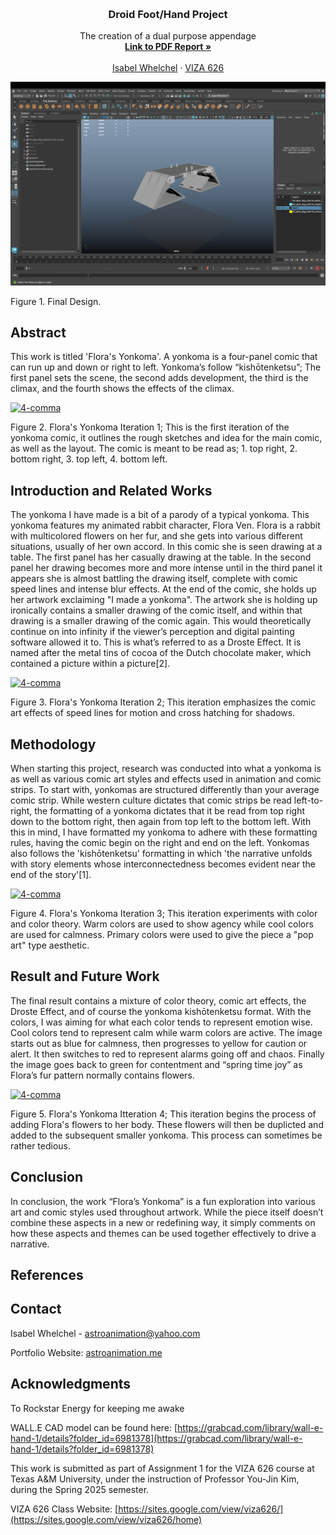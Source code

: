 <!-- Improved compatibility of back to top link: See: https://github.com/othneildrew/Best-README-Template/pull/73 -->
<a id="readme-top"></a>

<!-- PROJECT SHIELDS -->
<!--
*** I'm using markdown "reference style" links for readability.
*** Reference links are enclosed in brackets [ ] instead of parentheses ( ).
*** See the bottom of this document for the declaration of the reference variables
*** for contributors-url, forks-url, etc. This is an optional, concise syntax you may use.
*** https://www.markdownguide.org/basic-syntax/#reference-style-links
-->




<!-- PROJECT LOGO -->
<br />
<div align="center">
  </a>

  <h3 align="center">Droid Foot/Hand Project</h3>

  <p align="center">
    The creation of a dual purpose appendage
    <br />
    <a href="https://drive.google.com/file/d/1RCADC8EzU-FhASNdfd4ynTviInf4qRTo/view?usp=share_link"><strong>Link to PDF Report »</strong></a>
    <br />
    <br />
    <a href="https://astroanimation.me">Isabel Whelchel</a>
    &middot;
    <a href="https://sites.google.com/view/viza626/home">VIZA 626</a>
  </p>
</div>

[![4-comma][images-fig1]](https://astroanimation.me)

Figure 1. Final Design.

<!-- Abstract -->
## Abstract
This work is titled 'Flora's Yonkoma'. A yonkoma is a four-panel comic that can run up and down or right to left. Yonkoma’s follow “kishōtenketsu”; The first panel sets the scene, the second adds development, the third is the climax, and the fourth shows the effects of the climax.

[![4-comma][images-fig2]](https://astroanimation.me)

Figure 2. Flora's Yonkoma Iteration 1; This is the first iteration of the yonkoma comic, it outlines the rough sketches and idea for the main comic, as well as the layout. The comic is meant to be read as; 1. top right, 2. bottom right, 3. top left, 4. bottom left. 

<!-- Introduction and Related Works -->
## Introduction and Related Works

The yonkoma I have made is a bit of a parody of a typical yonkoma. This yonkoma features my animated rabbit character, Flora Ven. Flora is a rabbit with multicolored flowers on her fur, and she gets into various different situations, usually of her own accord. In this comic she is seen drawing at a table. The first panel has her casually drawing at the table. In the second panel her drawing becomes more and more intense until in the third panel it appears she is almost battling the drawing itself, complete with comic speed lines and intense blur effects. At the end of the comic, she holds up her artwork exclaiming "I made a yonkoma". The artwork she is holding up ironically contains a smaller drawing of the comic itself, and within that drawing is a smaller drawing of the comic again. This would theoretically continue on into infinity if the viewer’s perception and digital painting software allowed it to. This is what’s referred to as a Droste Effect. It is named after the metal tins of cocoa of the Dutch chocolate maker, which contained a picture within a picture[2].

[![4-comma][images-fig3]](https://astroanimation.me)

Figure 3. Flora's Yonkoma Iteration 2; This iteration emphasizes the comic art effects of speed lines for motion and cross hatching for shadows.

## Methodology

When starting this project, research was conducted into what a yonkoma is as well as various comic art styles and effects used in animation and comic strips. To start with, yonkomas are structured differently than your average comic strip. While western culture dictates that comic strips be read left-to-right, the formatting of a yonkoma dictates that it be read from top right down to the bottom right, then again from top left to the bottom left. With this in mind, I have formatted my yonkoma to adhere with these formatting rules, having the comic begin on the right and end on the left. Yonkomas also follows the 'kishōtenketsu' formatting in which 'the narrative unfolds with story elements whose interconnectedness becomes evident near the end of the story'[1].

[![4-comma][images-fig4]](https://astroanimation.me)

Figure 4. Flora's Yonkoma Iteration 3; This iteration experiments with color and color theory. Warm colors are used to show agency while cool colors are used for calmness. Primary colors were used to give the piece a "pop art" type aesthetic.

## Result and Future Work
The final result contains a mixture of color theory, comic art effects, the Droste Effect, and of course the yonkoma kishōtenketsu format. With the colors, I was aiming for what each color tends to represent emotion wise. Cool colors tend to represent calm while warm colors are active. The image starts out as blue for calmness, then progresses to yellow for caution or alert. It then switches to red to represent alarms going off and chaos. Finally the image goes back to green for contentment and “spring time joy” as Flora’s fur pattern normally contains flowers.

[![4-comma][images-fig5]](https://astroanimation.me)

Figure 5. Flora's Yonkoma Itteration 4; This iteration begins the process of adding Flora's flowers to her body. These flowers will then be duplicted and added to the subsequent smaller yonkoma. This process can sometimes be rather tedious.

## Conclusion
In conclusion, the work “Flora’s Yonkoma” is a fun exploration into various art and comic styles used throughout artwork. While the piece itself doesn’t combine these aspects in a new or redefining way, it simply comments on how these aspects and themes can be used together effectively to drive a narrative.


<!-- Bibliography -->
## References




<!-- CONTACT -->
## Contact

Isabel Whelchel - astroanimation@yahoo.com

Portfolio Website: [astroanimation.me](https://astroanimation.me)




<!-- ACKNOWLEDGMENTS -->
## Acknowledgments

To Rockstar Energy for keeping me awake

WALL.E CAD model can be found here: [https://grabcad.com/library/wall-e-hand-1/details?folder_id=6981378](https://grabcad.com/library/wall-e-hand-1/details?folder_id=6981378)

This work is submitted as part of Assignment 1 for the VIZA 626 course at Texas A&M University, under the instruction of Professor You-Jin Kim, during the Spring 2025 semester.

VIZA 626 Class Website: [https://sites.google.com/view/viza626/](https://sites.google.com/view/viza626/home)

<!-- MARKDOWN LINKS & IMAGES -->
<!-- https://www.markdownguide.org/basic-syntax/#reference-style-links -->
[contributors-shield]: https://img.shields.io/github/contributors/othneildrew/Best-README-Template.svg?style=for-the-badge
[contributors-url]: https://github.com/othneildrew/Best-README-Template/graphs/contributors
[forks-shield]: https://img.shields.io/github/forks/othneildrew/Best-README-Template.svg?style=for-the-badge
[forks-url]: https://github.com/othneildrew/Best-README-Template/network/members
[stars-shield]: https://img.shields.io/github/stars/othneildrew/Best-README-Template.svg?style=for-the-badge
[stars-url]: https://github.com/othneildrew/Best-README-Template/stargazers
[issues-shield]: https://img.shields.io/github/issues/othneildrew/Best-README-Template.svg?style=for-the-badge
[issues-url]: https://github.com/othneildrew/Best-README-Template/issues
[license-shield]: https://img.shields.io/github/license/othneildrew/Best-README-Template.svg?style=for-the-badge
[license-url]: https://github.com/othneildrew/Best-README-Template/blob/master/LICENSE.txt
[linkedin-shield]: https://img.shields.io/badge/-LinkedIn-black.svg?style=for-the-badge&logo=linkedin&colorB=555
[linkedin-url]: https://linkedin.com/in/othneildrew
[product-screenshot]: images/screenshot.png
[images-fig1]: Final.PNG
[images-fig2]: fig2.JPG
[images-fig3]: fig3.JPG
[images-fig4]: fig4.JPG
[images-fig5]: fig5.JPG
[images-fig6]: images/fig6.png
[Next.js]: https://img.shields.io/badge/next.js-000000?style=for-the-badge&logo=nextdotjs&logoColor=white
[Next-url]: https://nextjs.org/
[React.js]: https://img.shields.io/badge/React-20232A?style=for-the-badge&logo=react&logoColor=61DAFB
[React-url]: https://reactjs.org/
[Vue.js]: https://img.shields.io/badge/Vue.js-35495E?style=for-the-badge&logo=vuedotjs&logoColor=4FC08D
[Vue-url]: https://vuejs.org/
[Angular.io]: https://img.shields.io/badge/Angular-DD0031?style=for-the-badge&logo=angular&logoColor=white
[Angular-url]: https://angular.io/
[Svelte.dev]: https://img.shields.io/badge/Svelte-4A4A55?style=for-the-badge&logo=svelte&logoColor=FF3E00
[Svelte-url]: https://svelte.dev/
[Laravel.com]: https://img.shields.io/badge/Laravel-FF2D20?style=for-the-badge&logo=laravel&logoColor=white
[Laravel-url]: https://laravel.com
[Bootstrap.com]: https://img.shields.io/badge/Bootstrap-563D7C?style=for-the-badge&logo=bootstrap&logoColor=white
[Bootstrap-url]: https://getbootstrap.com
[JQuery.com]: https://img.shields.io/badge/jQuery-0769AD?style=for-the-badge&logo=jquery&logoColor=white
[JQuery-url]: https://jquery.com 
